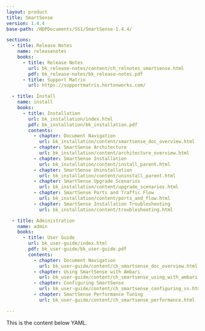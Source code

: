 ```yaml
---
layout: product
title: SmartSense
version: 1.4.4
base-path: /HDPDocuments/SS1/SmartSense-1.4.4/

sections:
  - title: Release Notes
    name: releasenotes
    books:
      - title: Release Notes
        url: bk_release-notes/content/ch_relnotes_smartsense.html
        pdf: bk_release-notes/bk_release-notes.pdf
      - title: Support Matrix
        url: https://supportmatrix.hortonworks.com/

  - title: Install
    name: install
    books:
      - title: Installation
        url: bk_installation/index.html
        pdf: bk_installation/bk_installation.pdf
        contents:
          - chapter: Document Navigation
            url: bk_installation/content/smartsense_doc_overview.html
          - chapter: SmartSense Architecture
            url: bk_installation/content/architecture_overview.html
          - chapter: SmartSense Installation
            url: bk_installation/content/install_parent.html
          - chapter: SmartSense Uninstallation
            url: bk_installation/content/uninstall_parent.html
          - chapter: SmartSense Upgrade Scenarios
            url: bk_installation/content/upgrade_scenarios.html
          - chapter: SmartSense Ports and Traffic Flow
            url: bk_installation/content/ports_and_flow.html
          - chapter: SmartSense Installation Troubleshooting
            url: bk_installation/content/troubleshooting.html

  - title: Administration
    name: admin
    books:
      - title: User Guide
        url: bk_user-guide/index.html
        pdf: bk_user-guide/bk_user-guide.pdf
        contents:
          - chapter: Document Navigation
            url: bk_user-guide/content/ch_smartsense_doc_overview.html
          - chapter: Using SmartSense with Ambari
            url: bk_user-guide/content/ch_smartsense_using_with_ambari.html
          - chapter: Configuring SmartSense
            url: bk_user-guide/content/ch_smartsense_configuring_ss.html
          - chapter: SmartSense Performance Tuning
            url: bk_user-guide/content/ch_smartsense_performance.html

---
```


This is the content below YAML.
